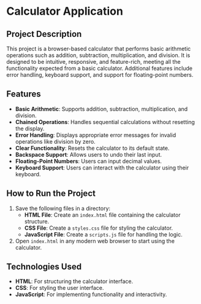 # Calculator Application

## Project Description
This project is a browser-based calculator that performs basic arithmetic operations such as addition, subtraction, multiplication, and division. It is designed to be intuitive, responsive, and feature-rich, meeting all the functionality expected from a basic calculator. Additional features include error handling, keyboard support, and support for floating-point numbers.


## Features
- **Basic Arithmetic**: Supports addition, subtraction, multiplication, and division.
- **Chained Operations**: Handles sequential calculations without resetting the display.
- **Error Handling**: Displays appropriate error messages for invalid operations like division by zero.
- **Clear Functionality**: Resets the calculator to its default state.
- **Backspace Support**: Allows users to undo their last input.
- **Floating-Point Numbers**: Users can input decimal values.
- **Keyboard Support**: Users can interact with the calculator using their keyboard.

## How to Run the Project
1. Save the following files in a directory:
   - **HTML File**: Create an `index.html` file containing the calculator structure.
   - **CSS File**: Create a `styles.css` file for styling the calculator.
   - **JavaScript File**: Create a `scripts.js` file for handling the logic.
2. Open `index.html` in any modern web browser to start using the calculator.

## Technologies Used
- **HTML**: For structuring the calculator interface.
- **CSS**: For styling the user interface.
- **JavaScript**: For implementing functionality and interactivity.
